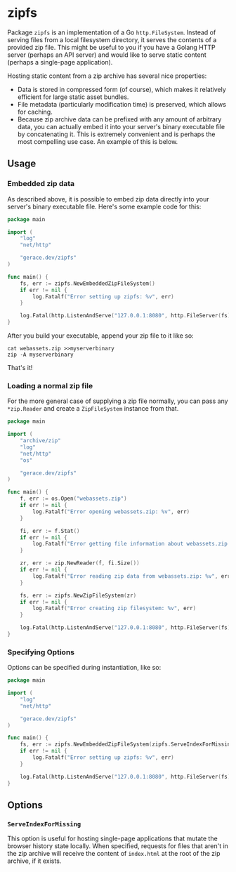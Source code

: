 # zipfs
Package `zipfs` is an implementation of a Go `http.FileSystem`. Instead of serving files from a local filesystem directory, it serves the
contents of a provided zip file. This might be useful to you if you have a Golang HTTP server (perhaps an API server) and would like to
serve static content (perhaps a single-page application).

Hosting static content from a zip archive has several nice properties:
- Data is stored in compressed form (of course), which makes it relatively efficient for large static asset bundles.
- File metadata (particularly modification time) is preserved, which allows for caching.
- Because zip  archive data can be prefixed with any amount of arbitrary data, you can actually embed it into your server's binary
  executable file by concatenating it. This is extremely convenient and is perhaps the most compelling use case. An example of this is
  below.

## Usage
### Embedded zip data
As described above, it is possible to embed zip data directly into your server's binary executable file. Here's some example code for this:
```go
package main

import (
	"log"
	"net/http"

	"gerace.dev/zipfs"
)

func main() {
	fs, err := zipfs.NewEmbeddedZipFileSystem()
	if err != nil {
		log.Fatalf("Error setting up zipfs: %v", err)
	}

	log.Fatal(http.ListenAndServe("127.0.0.1:8080", http.FileServer(fs)))
}

```
After you build your executable, append your zip file to it like so:
```
cat webassets.zip >>myserverbinary
zip -A myserverbinary
```
That's it!

### Loading a normal zip file
For the more general case of supplying a zip file normally, you can pass any `*zip.Reader` and create a `ZipFileSystem` instance from that.
```go
package main

import (
	"archive/zip"
	"log"
	"net/http"
	"os"

	"gerace.dev/zipfs"
)

func main() {
	f, err := os.Open("webassets.zip")
	if err != nil {
		log.Fatalf("Error opening webassets.zip: %v", err)
	}

	fi, err := f.Stat()
	if err != nil {
		log.Fatalf("Error getting file information about webassets.zip: %v", err)
	}

	zr, err := zip.NewReader(f, fi.Size())
	if err != nil {
		log.Fatalf("Error reading zip data from webassets.zip: %v", err)
	}

	fs, err := zipfs.NewZipFileSystem(zr)
	if err != nil {
		log.Fatalf("Error creating zip filesystem: %v", err)
	}

	log.Fatal(http.ListenAndServe("127.0.0.1:8080", http.FileServer(fs)))
}
```

### Specifying Options
Options can be specified during instantiation, like so:
```go
package main

import (
	"log"
	"net/http"

	"gerace.dev/zipfs"
)

func main() {
	fs, err := zipfs.NewEmbeddedZipFileSystem(zipfs.ServeIndexForMissing())
	if err != nil {
		log.Fatalf("Error setting up zipfs: %v", err)
	}

	log.Fatal(http.ListenAndServe("127.0.0.1:8080", http.FileServer(fs)))
}
```

## Options
### `ServeIndexForMissing`
This option is useful for hosting single-page applications that mutate the browser history state locally. When specified, requests for
files that aren't in the zip archive will receive the content of `index.html` at the root of the zip archive, if it exists.
